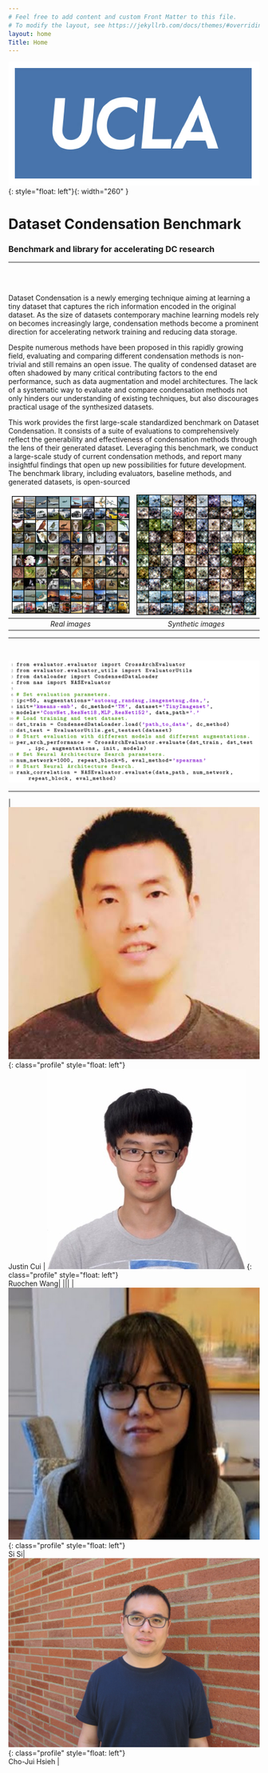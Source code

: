 ```yaml
---
# Feel free to add content and custom Front Matter to this file.
# To modify the layout, see https://jekyllrb.com/docs/themes/#overriding-theme-defaults
layout: home
Title: Home
---
```


![image](/assets/campus-logo.png){: style="float: left"}{: width="260" }  
# Dataset Condensation Benchmark
### Benchmark and library for accelerating DC research  


***

 
<br> 
<br>   





Dataset Condensation is a newly emerging technique aiming at learning a tiny dataset that captures the rich information encoded in the original dataset. As the size of datasets contemporary machine learning models rely on becomes increasingly large, condensation methods become a prominent direction for accelerating network training and reducing data storage. 

Despite numerous methods have been proposed in this rapidly growing field, evaluating and comparing different condensation methods is non-trivial and still remains an open issue. 
The quality of condensed dataset are often shadowed by many critical contributing factors to the end performance, such as data augmentation and model architectures. The lack of a systematic way to evaluate and compare condensation methods not only hinders our understanding of existing techniques, but also discourages practical usage of the synthesized datasets. 

This work provides the first large-scale standardized benchmark on Dataset Condensation. It consists of a suite of evaluations to comprehensively reflect the generability and effectiveness of condensation methods through the lens of their generated dataset. Leveraging this benchmark, we conduct a large-scale study of current condensation methods, and report many insightful findings that open up new possibilities for future development. The benchmark library, including evaluators, baseline methods, and generated datasets, is open-sourced 

|![](/assets/random.png) | ![](/assets/synthetic.png)|
|:--:|:--:|
|*Real images* | *Synthetic images* |


***
<br>   


![image](/assets/code.png)

***
<style>
    .profile {
        width: 100px;
        height: 100px;
        object-fit: cover;
        border-radius: 50%;
    }
    td, th {
   border: none!important;
}
</style>


|![image](/assets/justin.jpeg){: class="profile" style="float: left"} <br>Justin Cui | ![image](/assets/ruochen.jpeg){: class="profile" style="float: left"} <br>Ruochen Wang|
|||
|![image](/assets/sisi.jpeg){: class="profile" style="float: left"} <br>Si Si|![image](/assets/cho.jpeg){: class="profile" style="float: left"} <br>Cho-Jui Hsieh |